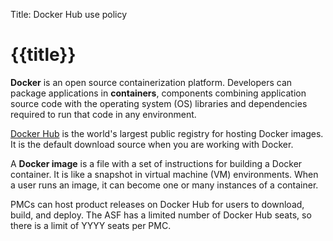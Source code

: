 Title: Docker Hub use policy

# {{title}}

**Docker** is an open source containerization platform. Developers can package applications in **containers**, components combining application source code with the operating system (OS) libraries and dependencies required to run that code in any environment.

<a href="https://hub.docker.com/" target="_blank">Docker Hub</a> is the world's largest public registry for hosting Docker images. It is the default download source when you are working with Docker.

A **Docker image** is a file with a set of instructions for building a Docker container. It is like a snapshot in virtual machine (VM) environments. When a user runs an image, it can become one or many instances of a container.

PMCs can host product releases on Docker Hub for users to download, build, and deploy. The ASF has a limited number of Docker Hub seats, so there is a limit of YYYY seats per PMC.

